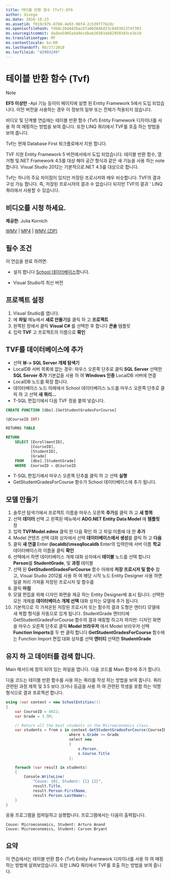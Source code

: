 ```yaml
---
title: 테이블 반환 함수 (Tvf)-EF6
author: divega
ms.date: 2016-10-23
ms.assetid: f019c97b-87b0-4e93-98f4-2c539f77b2dc
ms.openlocfilehash: f4b8c1bd442bac67a06584bd23c040381374f303
ms.sourcegitcommit: dadee5905ada9ecdbae28363a682950383ce3e10
ms.translationtype: MT
ms.contentlocale: ko-KR
ms.lasthandoff: 08/27/2018
ms.locfileid: "42993249"
---
```

# <a name="table-valued-functions-tvfs"></a>테이블 반환 함수 (Tvf)
> [!NOTE]
> **EF5 이상만** -Api 기능 등이이 페이지에 설명 된 Entity Framework 5에서 도입 되었습니다. 이전 버전을 사용하는 경우 이 정보의 일부 또는 전체가 적용되지 않습니다.

비디오 및 단계별 연습에는 테이블 반환 함수 (Tvf) Entity Framework 디자이너를 사용 하 여 매핑하는 방법을 보여 줍니다. 또한 LINQ 쿼리에서 TVF를 호출 하는 방법을 보여 줍니다.

Tvf는 현재 Database First 워크플로에서 지원 합니다.

TVF 지원 Entity Framework 5 버전에서에서 도입 되었습니다. 테이블 반환 함수, 열거형 및.NET Framework 4.5를 대상 해야 공간 형식과 같은 새 기능을 사용 하는 note 합니다. Visual Studio 2012는 기본적으로.NET 4.5를 대상으로 합니다.

Tvf는 하나의 주요 차이점이 있지만 저장된 프로시저와 매우 비슷합니다: TVF의 결과 구성 가능 합니다. 즉, 저장된 프로시저의 결과 수 없습니다 되지만 TVF의 결과 ' LINQ 쿼리에서 사용할 수 있습니다.

## <a name="watch-the-video"></a>비디오를 시청 하세요.

**제공한**: Julia Kornich

[WMV](http://download.microsoft.com/download/6/0/A/60A6E474-5EF3-4E1E-B9EA-F51D2DDB446A/HDI-ITPro-MSDN-winvideo-tvf.wmv) | [MP4](http://download.microsoft.com/download/6/0/A/60A6E474-5EF3-4E1E-B9EA-F51D2DDB446A/HDI-ITPro-MSDN-mp4video-tvf.m4v) | [WMV (ZIP)](http://download.microsoft.com/download/6/0/A/60A6E474-5EF3-4E1E-B9EA-F51D2DDB446A/HDI-ITPro-MSDN-winvideo-tvf.zip)

## <a name="pre-requisites"></a>필수 조건

이 연습을 완료 하려면:

- 설치 합니다 [School 데이터베이스](~/ef6/resources/school-database.md)합니다.

- Visual Studio의 최신 버전

## <a name="set-up-the-project"></a>프로젝트 설정

1.  Visual Studio를 엽니다.
2.  에 **파일** 메뉴에서 **새로 만들기**를 클릭 하 고 **프로젝트**
3.  왼쪽된 창에서 클릭 **Visual C\#** 를 선택한 후 합니다 **콘솔** 템플릿
4.  입력 **TVF** 고 프로젝트의 이름으로 **확인**

## <a name="add-a-tvf-to-the-database"></a>TVF를 데이터베이스에 추가

-   선택 **뷰-&gt; SQL Server 개체 탐색기**
-   LocalDB 서버 목록에 없는 경우: 마우스 오른쪽 단추로 클릭 **SQL Server** 선택한 **SQL Server 추가** 기본값을 사용 하 여 **Windows 인증** LocalDB 서버에 연결
-   LocalDB 노드를 확장 합니다.
-   데이터베이스 노드 아래에서 School 데이터베이스 노드를 마우스 오른쪽 단추로 클릭 하 고 선택 **새 쿼리...**
-   T-SQL 편집기에서 다음 TVF 정을 붙여 넣습니다.

``` SQL
CREATE FUNCTION [dbo].[GetStudentGradesForCourse]

(@CourseID INT)

RETURNS TABLE

RETURN
    SELECT [EnrollmentID],
           [CourseID],
           [StudentID],
           [Grade]
    FROM   [dbo].[StudentGrade]
    WHERE  CourseID = @CourseID
```

-   T-SQL 편집기에서 마우스 오른쪽 단추를 클릭 하 고 선택 **실행**
-   GetStudentGradesForCourse 함수가 School 데이터베이스에 추가 됩니다.

 

## <a name="create-a-model"></a>모델 만들기

1.  솔루션 탐색기에서 프로젝트 이름을 마우스 오른쪽 **추가**를 클릭 하 고 **새 항목**
2.  선택 **데이터** 선택 고 왼쪽된 메뉴에서 **ADO.NET Entity Data Model** 에 **템플릿** 창
3.  입력 **TVFModel.edmx** 클릭 한 다음 확인 하 고 파일 이름에 대 한 **추가**
4.  Model 콘텐츠 선택 대화 상자에서 선택 **데이터베이스에서 생성**를 클릭 하 고 **다음**
5.  클릭 **새 연결** Enter **(localdb)\\mssqllocaldb** Enter의 입력란에 서버 이름 **학교** 데이터베이스의 이름을 클릭 **확인**
6.  선택에서 하면 데이터베이스 개체 대화 상자에서 **테이블** 노드를 선택 합니다 **Person**를 **StudentGrade**, 및 **과정** 테이블
7.  선택 된 **GetStudentGradesForCourse** 함수 아래에 **저장 프로시저 및 함수** 참고, Visual Studio 2012를 사용 하 여 해당 시작 노드 Entity Designer 사용 하면 일괄 처리 가져올 저장된 프로시저 및 함수를
8.  클릭 **마침**
9.  모델 편집을 위해 디자인 화면을 제공 하는 Entity Designer에 표시 됩니다. 선택한 모든 개체를 **데이터베이스 개체 선택** 대화 상자는 모델에 추가 됩니다.
10. 기본적으로 각 가져온된 저장된 프로시저 또는 함수의 결과 도형은 엔터티 모델에 새 복합 형식을 자동으로 있게 됩니다. StudentGrade 엔터티에 GetStudentGradesForCourse 함수의 결과 매핑할 하고자 하지만: 디자인 화면을 마우스 오른쪽 단추로 클릭 **Model 브라우저** 에서 Model 브라우저 선택 **Function Imports**를 두 번 클릭 합니다 **GetStudentGradesForCourse** 함수에는 Function Import 편집 대화 상자를 선택 **엔터티** 선택한 **StudentGrade**

## <a name="persist-and-retrieve-data"></a>유지 하 고 데이터를 검색 합니다.

Main 메서드에 정의 되어 있는 파일을 엽니다. 다음 코드를 Main 함수에 추가 합니다.

다음 코드는 테이블 반환 함수를 사용 하는 쿼리를 작성 하는 방법을 보여 줍니다. 쿼리 관련된 과정 제목 및 3.5 보다 크거나 등급을 사용 하 여 관련된 학생을 포함 하는 익명 형식으로 결과 프로젝션 합니다.

``` csharp
using (var context = new SchoolEntities())
{
    var CourseID = 4022;
    var Grade = 3.5M;

    // Return all the best students in the Microeconomics class.
    var students = from s in context.GetStudentGradesForCourse(CourseID)
                            where s.Grade >= Grade
                            select new
                            {
                                s.Person,
                                s.Course.Title
                            };

    foreach (var result in students)
    {
        Console.WriteLine(
            "Couse: {0}, Student: {1} {2}",
            result.Title,  
            result.Person.FirstName,  
            result.Person.LastName);
    }
}
```

응용 프로그램을 컴파일하고 실행합니다. 프로그램에서는 다음이 출력됩니다.

```
Couse: Microeconomics, Student: Arturo Anand
Couse: Microeconomics, Student: Carson Bryant
```

## <a name="summary"></a>요약

이 연습에서는 테이블 반환 함수 (Tvf) Entity Framework 디자이너를 사용 하 여 매핑하는 방법에 살펴보았습니다. 또한 LINQ 쿼리에서 TVF를 호출 하는 방법을 보여 줍니다.
